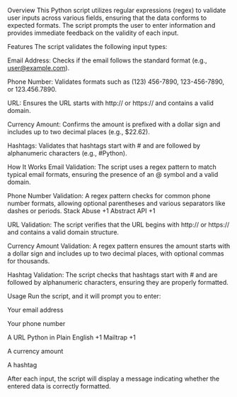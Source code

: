  Overview
This Python script utilizes regular expressions (regex) to validate user inputs across various fields, ensuring that the data conforms to expected formats. The script prompts the user to enter information and provides immediate feedback on the validity of each input.

 Features
The script validates the following input types:

Email Address: Checks if the email follows the standard format (e.g., user@example.com).

Phone Number: Validates formats such as (123) 456-7890, 123-456-7890, or 123.456.7890.

URL: Ensures the URL starts with http:// or https:// and contains a valid domain.

Currency Amount: Confirms the amount is prefixed with a dollar sign and includes up to two decimal places (e.g., $22.62).

Hashtags: Validates that hashtags start with # and are followed by alphanumeric characters (e.g., #Python).

 How It Works
Email Validation: The script uses a regex pattern to match typical email formats, ensuring the presence of an @ symbol and a valid domain.

Phone Number Validation: A regex pattern checks for common phone number formats, allowing optional parentheses and various separators like dashes or periods.
Stack Abuse
+1
Abstract API
+1

URL Validation: The script verifies that the URL begins with http:// or https:// and contains a valid domain structure.

Currency Amount Validation: A regex pattern ensures the amount starts with a dollar sign and includes up to two decimal places, with optional commas for thousands.

Hashtag Validation: The script checks that hashtags start with # and are followed by alphanumeric characters, ensuring they are properly formatted.

 Usage
Run the script, and it will prompt you to enter:

Your email address

Your phone number

A URL
Python in Plain English
+1
Mailtrap
+1

A currency amount

A hashtag

After each input, the script will display a message indicating whether the entered data is correctly formatted.
